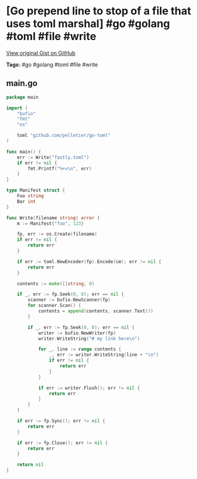 # [Go prepend line to stop of a file that uses toml marshal] #go #golang #toml #file #write

[View original Gist on GitHub](https://gist.github.com/Integralist/3aa30eea6ec1fdd3874e130b84bfb6a9)

**Tags:** #go #golang #toml #file #write

## main.go

```go
package main

import (
	"bufio"
	"fmt"
	"os"

	toml "github.com/pelletier/go-toml"
)

func main() {
	err := Write("fastly.toml")
	if err != nil {
		fmt.Printf("%+v\n", err)
	}
}

type Manifest struct {
	Foo string
	Bar int
}

func Write(filename string) error {
	m := Manifest{"foo", 123}

	fp, err := os.Create(filename)
	if err != nil {
		return err
	}

	if err := toml.NewEncoder(fp).Encode(&m); err != nil {
		return err
	}

	contents := make([]string, 0)

	if _, err := fp.Seek(0, 0); err == nil {
		scanner := bufio.NewScanner(fp)
		for scanner.Scan() {
			contents = append(contents, scanner.Text())
		}

		if _, err := fp.Seek(0, 0); err == nil {
			writer := bufio.NewWriter(fp)
			writer.WriteString("# my link here\n")

			for _, line := range contents {
				_, err := writer.WriteString(line + "\n")
				if err != nil {
					return err
				}
			}

			if err := writer.Flush(); err != nil {
				return err
			}
		}
	}

	if err := fp.Sync(); err != nil {
		return err
	}

	if err := fp.Close(); err != nil {
		return err
	}

	return nil
}
```

